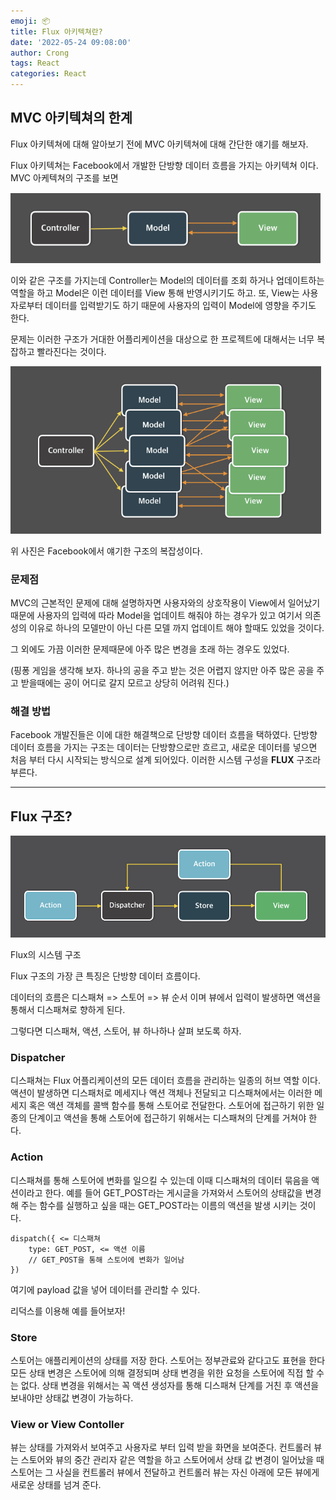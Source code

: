 ```yaml
---
emoji: 📦
title: Flux 아키텍쳐란?
date: '2022-05-24 09:08:00'
author: Crong
tags: React
categories: React
---
```


## MVC 아키텍쳐의 한계

Flux 아키텍쳐에 대해 알아보기 전에 MVC 아키텍쳐에 대해 간단한 얘기를 해보자.

Flux 아키텍쳐는 Facebook에서 개발한 단방향 데이터 흐름을 가지는 아키텍쳐 이다. MVC 아케텍쳐의 구조를 보면

![img_1.png](./flux_1.png)

이와 같은 구조를 가지는데 Controller는 Model의 데이터를 조회 하거나 업데이트하는 역할을 하고 Model은 이런 데이터를 View 통해 반영시키기도 하고. 또, View는 사용자로부터 데이터를 입력받기도 하기 때문에 사용자의 입력이 Model에 영향을 주기도 한다.

문제는 이러한 구조가 거대한 어플리케이션을 대상으로 한 프로젝트에 대해서는 너무 복잡하고 빨라진다는 것이다.

![img_2.png](./flux_2.png)

위 사진은 Facebook에서 얘기한 구조의 복잡성이다.

### 문제점

MVC의 근본적인 문제에 대해 설명하자면 사용자와의 상호작용이 View에서 일어났기 때문에 사용자의 입력에 따라 Model을 업데이트 해줘야 하는 경우가 있고 여기서 의존성의 이유로 하나의 모델만이 아닌 다른 모델 까지 업데이트 해야 할때도 있었을 것이다.

그 외에도 가끔 이러한 문제때문에 아주 많은 변경을 초래 하는 경우도 있었다.

(핑퐁 게임을 생각해 보자. 하나의 공을 주고 받는 것은 어렵지 않지만 아주 많은 공을 주고 받을때에는 공이 어디로 갈지 모르고 상당히 어려워 진다.)

### 해결 방법

Facebook 개발진들은 이에 대한 해결책으로 단방향 데이터 흐름을 택하였다. 단방향 데이터 흐름을 가지는 구조는 데이터는 단방향으로만 흐르고, 새로운 데이터를 넣으면 처음 부터 다시 시작되는 방식으로 설계 되어있다. 이러한 시스템 구성을 **FLUX** 구조라 부른다.

---

## Flux 구조?

![img_3.png](./flux_3.png)

Flux의 시스템 구조

Flux 구조의 가장 큰 특징은 단방향 데이터 흐름이다.

데이터의 흐름은 디스패쳐 => 스토어 => 뷰 순서 이며 뷰에서 입력이 발생하면 액션을 통해서 디스패쳐로 향하게 된다.

그렇다면 디스패쳐, 액션, 스토어, 뷰 하나하나 살펴 보도록 하자.

### Dispatcher

디스패쳐는 Flux 어플리케이션의 모든 데이터 흐름을 관리하는 일종의 허브 역할 이다. 액션이 발생하면 디스패처로 메세지나 액션 객체나 전달되고 디스패쳐에서는 이러한 메세지 혹은 액션 객체를 콜백 함수를 통해 스토어로 전달한다. 스토어에 접근하기 위한 일종의 단계이고 액션을 통해 스토어에 접근하기 위해서는 디스패쳐의 단계를 거쳐야 한다.

### Action

디스패쳐를 통해 스토어에 변화를 일으킬 수 있는데 이때 디스패쳐의 데이터 묶음을 액션이라고 한다. 예를 들어 GET_POST라는 게시글을 가져와서 스토어의 상태값을 변경해 주는 함수를 실행하고 싶을 때는 GET_POST라는 이름의 액션을 발생 시키는 것이다.

```
dispatch({ <= 디스패쳐
	type: GET_POST, <= 액션 이름
    // GET_POST을 통해 스토어에 변화가 일어남
})
```

여기에 payload 값을 넣어 데이터를 관리할 수 있다.

리덕스를 이용해 예를 들어보자!

### Store

스토어는 애플리케이션의 상태를 저장 한다. 스토어는 정부관료와 같다고도 표현을 한다 모든 상태 변경은 스토어에 의해 결정되며 상태 변경을 위한 요청을 스토어에 직접 할 수는 없다. 상태 변경을 위해서는 꼭 액션 생성자를 통해 디스패쳐 단계를 거친 후 액션을 보내야만 상태값 변경이 가능하다.

### View or View Contoller

뷰는 상태를 가져와서 보여주고 사용자로 부터 입력 받을 화면을 보여준다. 컨트롤러 뷰는 스토어와 뷰의 중간 관리자 같은 역할을 하고 스토어에서 상태 값 변경이 일어났을 때 스토어는 그 사실을 컨트롤러 뷰에서 전달하고 컨트롤러 뷰는 자신 아래에 모든 뷰에게 새로운 상태를 넘겨 준다.

```toc

```

<br>
<br>
